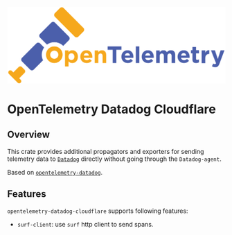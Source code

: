 ![OpenTelemetry — An observability framework for cloud-native software.][splash]

[splash]: https://raw.githubusercontent.com/open-telemetry/opentelemetry-rust/main/assets/logo-text.png

# OpenTelemetry Datadog Cloudflare

## Overview

This crate provides additional propagators and exporters for sending telemetry data
to [`Datadog`](https://datadoghq.com) directly without going through the
`Datadog-agent`.

Based on [`opentelemetry-datadog`](https://github.com/open-telemetry/opentelemetry-rust/tree/main/opentelemetry-datadog).

## Features

`opentelemetry-datadog-cloudflare` supports following features:

- `surf-client`: use `surf` http client to send spans.

